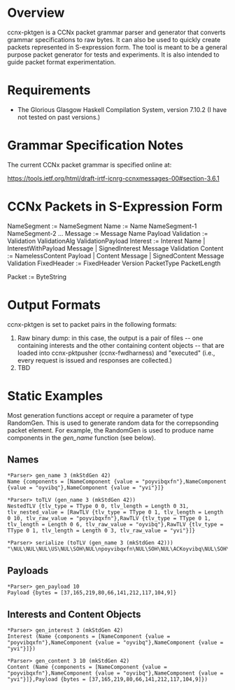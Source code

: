 # Overview

ccnx-pktgen is a CCNx packet grammar parser and generator that converts 
grammar specifications to raw bytes. It can also be used to quickly create
packets represented in S-expression form. The tool is meant to be a general
purpose packet generator for tests and experiments. It is also intended to 
guide packet format experimentation. 

# Requirements 

- The Glorious Glasgow Haskell Compilation System, version 7.10.2 (I have not tested on past versions.)

# Grammar Specification Notes

The current CCNx packet grammar is specified online at:

https://tools.ietf.org/html/draft-irtf-icnrg-ccnxmessages-00#section-3.6.1

# CCNx Packets in S-Expression Form

NameSegment := NameSegment <String>
Name := Name NameSegment-1 NameSegment-2 ...
Message := Message Name Payload
Validation := Validation ValidationAlg ValidationPayload
Interest := Interest Name | InterestWithPayload Message | SignedInterest Message Validation
Content := NamelessContent Payload | Content Message | SignedContent Message Validation
FixedHeader := FixedHeader Version PacketType PacketLength 

Packet := ByteString

# Output Formats

ccnx-pktgen is set to packet pairs in the following formats:

1. Raw binary dump: in this case, the output is a pair of files -- one
containing interests and the other containing content objects -- that 
are loaded into ccnx-pktpusher (ccnx-fwdharness) and "executed" (i.e., 
every request is issued and responses are collected.)
2. TBD


<!-- each flow has an outgoing queue -->
<!-- each flow has a program counter -->

# Static Examples

Most generation functions accept or require a parameter of
type RandomGen. This is used to generate random data for the 
correpsonding packet element. For example, the RandomGen is used
to produce name components in the *gen_name* function (see below).

## Names

```
*Parser> gen_name 3 (mkStdGen 42)
Name {components = [NameComponent {value = "poyvibqxfn"},NameComponent {value = "oyvibq"},NameComponent {value = "yvi"}]}

*Parser> toTLV (gen_name 3 (mkStdGen 42))
NestedTLV {tlv_type = TType 0 0, tlv_length = Length 0 31, tlv_nested_value = [RawTLV {tlv_type = TType 0 1, tlv_length = Length 0 10, tlv_raw_value = "poyvibqxfn"},RawTLV {tlv_type = TType 0 1, tlv_length = Length 0 6, tlv_raw_value = "oyvibq"},RawTLV {tlv_type = TType 0 1, tlv_length = Length 0 3, tlv_raw_value = "yvi"}]}

*Parser> serialize (toTLV (gen_name 3 (mkStdGen 42)))
"\NUL\NUL\NUL\US\NUL\SOH\NUL\npoyvibqxfn\NUL\SOH\NUL\ACKoyvibq\NUL\SOH\NUL\ETXyvi"
```

## Payloads

```
*Parser> gen_payload 10
Payload {bytes = [37,165,219,80,66,141,212,117,104,9]}
```

## Interests and Content Objects

```
*Parser> gen_interest 3 (mkStdGen 42)
Interest (Name {components = [NameComponent {value = "poyvibqxfn"},NameComponent {value = "oyvibq"},NameComponent {value = "yvi"}]})

*Parser> gen_content 3 10 (mkStdGen 42)
Content (Name {components = [NameComponent {value = "poyvibqxfn"},NameComponent {value = "oyvibq"},NameComponent {value = "yvi"}]},Payload {bytes = [37,165,219,80,66,141,212,117,104,9]})
```
